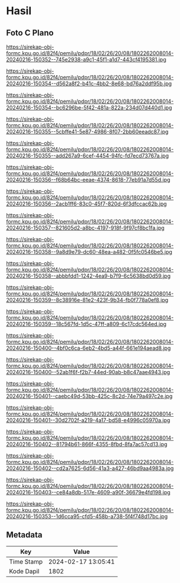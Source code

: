 # Hasil

## Foto C Plano

https://sirekap-obj-formc.kpu.go.id/82f4/pemilu/pdpr/18/02/26/20/08/1802262008014-20240216-150352--745e2938-a9c1-45f1-a1d7-443cf4195381.jpg

https://sirekap-obj-formc.kpu.go.id/82f4/pemilu/pdpr/18/02/26/20/08/1802262008014-20240216-150354--d562a8f2-b41c-4bb2-8e68-bd76a2ddf95b.jpg

https://sirekap-obj-formc.kpu.go.id/82f4/pemilu/pdpr/18/02/26/20/08/1802262008014-20240216-150354--bc6296be-5f42-481a-822a-234d07d440d1.jpg

https://sirekap-obj-formc.kpu.go.id/82f4/pemilu/pdpr/18/02/26/20/08/1802262008014-20240216-150355--5cbffe41-5e87-4986-8f07-2bb60eeadc87.jpg

https://sirekap-obj-formc.kpu.go.id/82f4/pemilu/pdpr/18/02/26/20/08/1802262008014-20240216-150355--add267a9-6cef-4454-94fc-fd7ecd73767a.jpg

https://sirekap-obj-formc.kpu.go.id/82f4/pemilu/pdpr/18/02/26/20/08/1802262008014-20240216-150356--f68b64bc-eeae-4374-8618-77eb91a7d55d.jpg

https://sirekap-obj-formc.kpu.go.id/82f4/pemilu/pdpr/18/02/26/20/08/1802262008014-20240216-150356--2acb1ff6-83c0-45f7-820d-6f3dfccac62b.jpg

https://sirekap-obj-formc.kpu.go.id/82f4/pemilu/pdpr/18/02/26/20/08/1802262008014-20240216-150357--821605d2-a8bc-4197-918f-9f97cf8bc1fa.jpg

https://sirekap-obj-formc.kpu.go.id/82f4/pemilu/pdpr/18/02/26/20/08/1802262008014-20240216-150358--9a8d9e79-dc60-48ea-a482-0f5fc0546be5.jpg

https://sirekap-obj-formc.kpu.go.id/82f4/pemilu/pdpr/18/02/26/20/08/1802262008014-20240216-150358--abbbfdd1-1242-4ea9-b7f9-6c5638bd0d59.jpg

https://sirekap-obj-formc.kpu.go.id/82f4/pemilu/pdpr/18/02/26/20/08/1802262008014-20240216-150359--8c38916e-81e2-423f-9b34-fb0f778a0ef8.jpg

https://sirekap-obj-formc.kpu.go.id/82f4/pemilu/pdpr/18/02/26/20/08/1802262008014-20240216-150359--18c567fd-1d5c-47ff-a809-6c17cdc564ed.jpg

https://sirekap-obj-formc.kpu.go.id/82f4/pemilu/pdpr/18/02/26/20/08/1802262008014-20240216-150400--4bf0c6ca-6eb2-4bd5-a44f-661e194aead8.jpg

https://sirekap-obj-formc.kpu.go.id/82f4/pemilu/pdpr/18/02/26/20/08/1802262008014-20240216-150400--52ab1f6f-f2b7-44ed-90ab-b8c47aae4943.jpg

https://sirekap-obj-formc.kpu.go.id/82f4/pemilu/pdpr/18/02/26/20/08/1802262008014-20240216-150401--caebc49d-53bb-425c-8c2d-74e79a497c2e.jpg

https://sirekap-obj-formc.kpu.go.id/82f4/pemilu/pdpr/18/02/26/20/08/1802262008014-20240216-150401--30d2702f-a219-4a17-bd58-e4996c05970a.jpg

https://sirekap-obj-formc.kpu.go.id/82f4/pemilu/pdpr/18/02/26/20/08/1802262008014-20240216-150402--81794b61-866f-4355-8fbd-8fa7ac57cd13.jpg

https://sirekap-obj-formc.kpu.go.id/82f4/pemilu/pdpr/18/02/26/20/08/1802262008014-20240216-150402--cd2a7625-6d56-41a3-a427-46bd9aa4983a.jpg

https://sirekap-obj-formc.kpu.go.id/82f4/pemilu/pdpr/18/02/26/20/08/1802262008014-20240216-150403--ce84a8db-517e-4609-a90f-36679e4fd198.jpg

https://sirekap-obj-formc.kpu.go.id/82f4/pemilu/pdpr/18/02/26/20/08/1802262008014-20240216-150353--1d6cca95-cfd5-458b-a738-5f4f748d17bc.jpg


## Metadata

| Key        | Value               |
| ---------- | ------------------- |
| Time Stamp | 2024-02-17 13:05:41 |
| Kode Dapil | 1802                |



